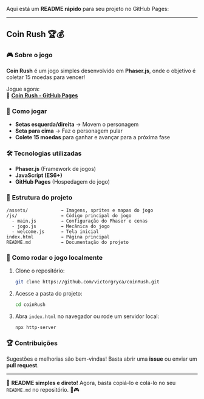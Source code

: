 Aqui está um **README rápido** para seu projeto no GitHub Pages:  

---

## **Coin Rush 🏆💰**  

### 🎮 **Sobre o jogo**  
**Coin Rush** é um jogo simples desenvolvido em **Phaser.js**, onde o objetivo é coletar 15 moedas para vencer!  

Jogue agora:  
🔗 **[Coin Rush - GitHub Pages](https://victorgryca.github.io/coinRush/)**  

### 🚀 **Como jogar**  
- **Setas esquerda/direita** → Movem o personagem  
- **Seta para cima** → Faz o personagem pular  
- **Colete 15 moedas** para ganhar e avançar para a próxima fase  

### 🛠️ **Tecnologias utilizadas**  
- **Phaser.js** (Framework de jogos)  
- **JavaScript (ES6+)**  
- **GitHub Pages** (Hospedagem do jogo)  

### 📂 **Estrutura do projeto**  
```
/assets/            → Imagens, sprites e mapas do jogo  
/js/                → Código principal do jogo  
  - main.js         → Configuração do Phaser e cenas  
  - jogo.js         → Mecânica do jogo  
  - welcome.js      → Tela inicial  
index.html          → Página principal  
README.md           → Documentação do projeto  
```

### 📌 **Como rodar o jogo localmente**  
1. Clone o repositório:  
   ```bash
   git clone https://github.com/victorgryca/coinRush.git
   ```
2. Acesse a pasta do projeto:  
   ```bash
   cd coinRush
   ```
3. Abra `index.html` no navegador ou rode um servidor local:  
   ```bash
   npx http-server
   ```

### 🏆 **Contribuições**  
Sugestões e melhorias são bem-vindas! Basta abrir uma **issue** ou enviar um **pull request**.  

---

📌 **README simples e direto!** Agora, basta copiá-lo e colá-lo no seu `README.md` no repositório. 🚀🎮
